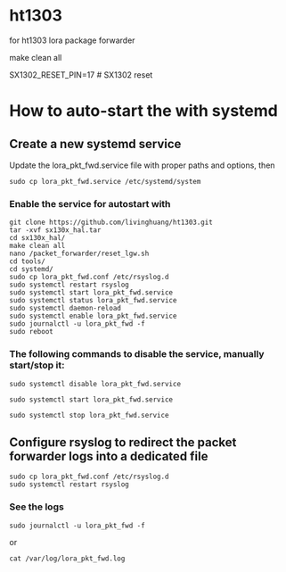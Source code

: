 # ht1303
for ht1303 lora package forwarder



make clean all



SX1302_RESET_PIN=17   # SX1302 reset


How to auto-start the with systemd
==================================

## Create a new systemd service

Update the lora_pkt_fwd.service file with proper paths and options, then

```console
sudo cp lora_pkt_fwd.service /etc/systemd/system
```

### Enable the service for autostart with

```console
git clone https://github.com/livinghuang/ht1303.git
tar -xvf sx130x_hal.tar
cd sx130x_hal/
make clean all
nano /packet_forwarder/reset_lgw.sh
cd tools/
cd systemd/
sudo cp lora_pkt_fwd.conf /etc/rsyslog.d
sudo systemctl restart rsyslog
sudo systemctl start lora_pkt_fwd.service
sudo systemctl status lora_pkt_fwd.service
sudo systemctl daemon-reload
sudo systemctl enable lora_pkt_fwd.service
sudo journalctl -u lora_pkt_fwd -f
sudo reboot
```

### The following commands to disable the service, manually start/stop it:

```console
sudo systemctl disable lora_pkt_fwd.service
```

```console
sudo systemctl start lora_pkt_fwd.service
```

```console
sudo systemctl stop lora_pkt_fwd.service
```

## Configure rsyslog to redirect the packet forwarder logs into a dedicated file

```console
sudo cp lora_pkt_fwd.conf /etc/rsyslog.d
sudo systemctl restart rsyslog
```

### See the logs

```console
sudo journalctl -u lora_pkt_fwd -f
```

or

```console
cat /var/log/lora_pkt_fwd.log
```
